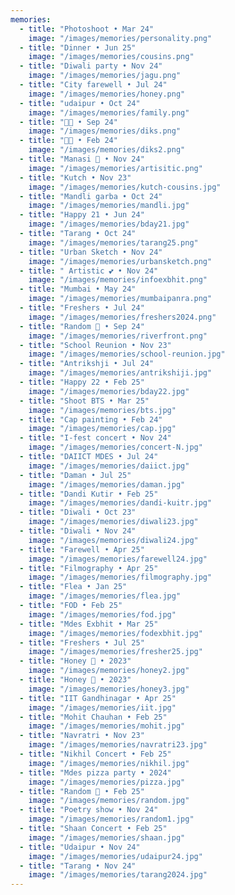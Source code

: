 ```yaml
---
memories:
  - title: "Photoshoot • Mar 24"
    image: "/images/memories/personality.png"
  - title: "Dinner • Jun 25"
    image: "/images/memories/cousins.png"
  - title: "Diwali party • Nov 24"
    image: "/images/memories/jagu.png"
  - title: "City farewell • Jul 24"
    image: "/images/memories/honey.png"
  - title: "udaipur • Oct 24"
    image: "/images/memories/family.png"
  - title: "🌸🌸 • Sep 24"
    image: "/images/memories/diks.png"
  - title: "🌸🌸 • Feb 24"
    image: "/images/memories/diks2.png"
  - title: "Manasi 🎂 • Nov 24"
    image: "/images/memories/artisitic.png"
  - title: "Kutch • Nov 23"
    image: "/images/memories/kutch-cousins.jpg"
  - title: "Mandli garba • Oct 24"
    image: "/images/memories/mandli.jpg"
  - title: "Happy 21 • Jun 24"
    image: "/images/memories/bday21.jpg"
  - title: "Tarang • Oct 24"
    image: "/images/memories/tarang25.png"
  - title: "Urban Sketch • Nov 24"
    image: "/images/memories/urbansketch.png"
  - title: " Artistic 💕 • Nov 24"
    image: "/images/memories/infoexbhit.png"
  - title: "Mumbai • May 24"
    image: "/images/memories/mumbaipanra.png"
  - title: "Freshers • Jul 24"
    image: "/images/memories/freshers2024.png"
  - title: "Random 🐻 • Sep 24"
    image: "/images/memories/riverfront.png"
  - title: "School Reunion • Nov 23"
    image: "/images/memories/school-reunion.jpg"
  - title: "Antrikshji • Jul 24"
    image: "/images/memories/antrikshiji.jpg"
  - title: "Happy 22 • Feb 25"
    image: "/images/memories/bday22.jpg"
  - title: "Shoot BTS • Mar 25"
    image: "/images/memories/bts.jpg"
  - title: "Cap painting • Feb 24"
    image: "/images/memories/cap.jpg"
  - title: "I-fest concert • Nov 24"
    image: "/images/memories/concert-N.jpg"
  - title: "DAIICT MDES • Jul 24"
    image: "/images/memories/daiict.jpg"
  - title: "Daman • Jul 25"
    image: "/images/memories/daman.jpg"
  - title: "Dandi Kutir • Feb 25"
    image: "/images/memories/dandi-kuitr.jpg"
  - title: "Diwali • Oct 23"
    image: "/images/memories/diwali23.jpg"
  - title: "Diwali • Nov 24"
    image: "/images/memories/diwali24.jpg"
  - title: "Farewell • Apr 25"
    image: "/images/memories/farewell24.jpg"
  - title: "Filmography • Apr 25"
    image: "/images/memories/filmography.jpg"
  - title: "Flea • Jan 25"
    image: "/images/memories/flea.jpg"
  - title: "FOD • Feb 25"
    image: "/images/memories/fod.jpg"
  - title: "Mdes Exbhit • Mar 25"
    image: "/images/memories/fodexbhit.jpg"
  - title: "Freshers • Jul 25"
    image: "/images/memories/fresher25.jpg"
  - title: "Honey 🌻 • 2023"
    image: "/images/memories/honey2.jpg"
  - title: "Honey 🌻 • 2023"
    image: "/images/memories/honey3.jpg"
  - title: "IIT Gandhinagar • Apr 25"
    image: "/images/memories/iit.jpg"
  - title: "Mohit Chauhan • Feb 25"
    image: "/images/memories/mohit.jpg"
  - title: "Navratri • Nov 23"
    image: "/images/memories/navratri23.jpg"
  - title: "Nikhil Concert • Feb 25"
    image: "/images/memories/nikhil.jpg"
  - title: "Mdes pizza party • 2024"
    image: "/images/memories/pizza.jpg"
  - title: "Random 🐻 • Feb 25"
    image: "/images/memories/random.jpg"
  - title: "Poetry show • Nov 24"
    image: "/images/memories/random1.jpg"
  - title: "Shaan Concert • Feb 25"
    image: "/images/memories/shaan.jpg"
  - title: "Udaipur • Nov 24"
    image: "/images/memories/udaipur24.jpg"
  - title: "Tarang • Nov 24"
    image: "/images/memories/tarang2024.jpg"
---
```

